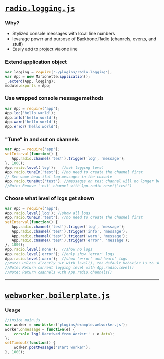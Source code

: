 [`radio.logging.js`](radio.logging.js)
==================
### **Why?**
- Stylized console messages with local line numbers
- levarage power and purpose of Backbone.Radio (channels, events, and stuff)
- Easily add to project via one line

### Extend application object
```javascript
var logging = require('./plugins/radio.logging');
var App = new Marionette.Application();
_.extend(App, logging);
module.exports = App;
```

### Use wrapped console message methods
```javascript
var App = require('app');
App.log('hello world');
App.info('hello world');
App.warn('hello world');
App.error('hello world');
```

### "Tune" in and out on channels
```javascript
var App = require('app');
setInterval(function() {
   App.radio.channel('test').trigger('log', 'message');
}, 1000);
App.radio.level('log');   //set logging level
App.radio.tuneIn('test'); //no need to create the channel first
// See some beautiful log messages in the console
App.radio.tuneOut('test'); //messages on test channel will no longer be shown
//Note: Remove 'test' channel with App.radio.reset('test')
```

### Choose what level of logs get shown
```javascript
var App = require('app');
App.radio.level('log'); //show all logs
App.radio.tuneIn('test'); //no need to create the channel first
setInterval(function() {
   App.radio.channel('test').trigger('log', 'message');
   App.radio.channel('test').trigger('info', 'message');
   App.radio.channel('test').trigger('warn', 'message');
   App.radio.channel('test').trigger('error', 'message');
}, 1000);
App.radio.level('none');  //show no logs
App.radio.level('error'); //only show 'error' logs
App.radio.level('warn');  //show 'error' and 'warn' logs
//Note: Unless directly set with level(), the default behavior is to show no logs
//Note: Return current logging level with App.radio.level()
//Note: Return channels with App.radio.channels()
```
----------------------------------------------------------

[`webworker.boilerplate.js`](webworker.boilerplate.js)
=========================
### Usage
```javascript
//inside main.js
var worker = new Worker('plugins/example.webworker.js');
worker.onmessage = function(e) {
    console.log('Received from Worker:' + e.data);
};
setTimeout(function() {
    worker.postMessage('start worker');
}, 1000);
```
